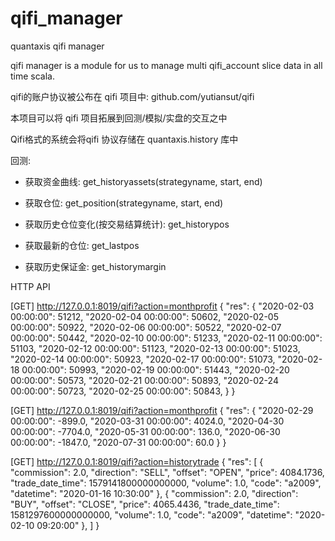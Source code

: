 # qifi_manager
quantaxis qifi manager

qifi manager is a module for us to manage multi qifi_account slice data in all time scala.

qifi的账户协议被公布在 qifi 项目中: github.com/yutiansut/qifi

本项目可以将 qifi 项目拓展到回测/模拟/实盘的交互之中


Qifi格式的系统会将qifi 协议存储在 quantaxis.history 库中






回测:

- 获取资金曲线:
get_historyassets(strategyname, start, end)

- 获取仓位:
get_position(strategyname, start, end)

- 获取历史仓位变化(按交易结算统计):
get_historypos

- 获取最新的仓位:
get_lastpos

- 获取历史保证金:
get_historymargin


HTTP API


[GET] http://127.0.0.1:8019/qifi?action=monthprofit
{
"res": {
    "2020-02-03 00:00:00": 51212,
    "2020-02-04 00:00:00": 50602,
    "2020-02-05 00:00:00": 50922,
    "2020-02-06 00:00:00": 50522,
    "2020-02-07 00:00:00": 50442,
    "2020-02-10 00:00:00": 51233,
    "2020-02-11 00:00:00": 51103,
    "2020-02-12 00:00:00": 51123,
    "2020-02-13 00:00:00": 51023,
    "2020-02-14 00:00:00": 50923,
    "2020-02-17 00:00:00": 51073,
    "2020-02-18 00:00:00": 50993,
    "2020-02-19 00:00:00": 51443,
    "2020-02-20 00:00:00": 50573,
    "2020-02-21 00:00:00": 50893,
    "2020-02-24 00:00:00": 50723,
    "2020-02-25 00:00:00": 50843,
    }
}


[GET] http://127.0.0.1:8019/qifi?action=monthprofit
{
    "res": {
        "2020-02-29 00:00:00": -899.0,
        "2020-03-31 00:00:00": 4024.0,
        "2020-04-30 00:00:00": -7704.0,
        "2020-05-31 00:00:00": 136.0,
        "2020-06-30 00:00:00": -1847.0,
        "2020-07-31 00:00:00": 60.0
    }
}

[GET] http://127.0.0.1:8019/qifi?action=historytrade
{
    "res": [
        {
            "commission": 2.0,
            "direction": "SELL",
            "offset": "OPEN",
            "price": 4084.1736,
            "trade_date_time": 1579141800000000000,
            "volume": 1.0,
            "code": "a2009",
            "datetime": "2020-01-16 10:30:00"
        },
        {
            "commission": 2.0,
            "direction": "BUY",
            "offset": "CLOSE",
            "price": 4065.4436,
            "trade_date_time": 1581297600000000000,
            "volume": 1.0,
            "code": "a2009",
            "datetime": "2020-02-10 09:20:00"
        },
    ]
}